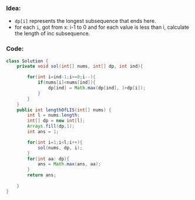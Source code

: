 ### Idea:
- `dp[i]` represents the longest subsequence that ends here.
- for each `i`, got from x: i-1 to 0 and for each value is less than i,  calculate the length of inc subsequence.

### Code:

```java
class Solution {
    private void sol(int[] nums, int[] dp, int ind){

        for(int i=ind-1;i>=0;i--){
            if(nums[i]<nums[ind]){
                dp[ind] = Math.max(dp[ind], 1+dp[i]);
            }
        }
    }
    public int lengthOfLIS(int[] nums) {
        int l = nums.length;
        int[] dp = new int[l];
        Arrays.fill(dp,1);
        int ans = 1;

        for(int i=1;i<l;i++){
            sol(nums, dp, i);
        }
        for(int aa: dp){
            ans = Math.max(ans, aa);
        }
        return ans;
        
    }
}
```